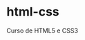 # html-css
 Curso de HTML5 e CSS3


<a href="https://nkbreno33.github.io/html-css/desafios/des010/">